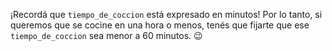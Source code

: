 ¡Recordá que `tiempo_de_coccion` está expresado en minutos! Por lo tanto, si queremos que se cocine en una hora o menos, tenés que fijarte que ese `tiempo_de_coccion` sea menor a 60 minutos. :wink: